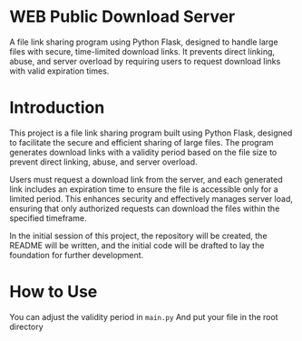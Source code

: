 # WEB Public Download Server
A file link sharing program using Python Flask, designed to handle large files with secure, time-limited download links. It prevents direct linking, abuse, and server overload by requiring users to request download links with valid expiration times.
# Introduction
This project is a file link sharing program built using Python Flask, designed to facilitate the secure and efficient sharing of large files. The program generates download links with a validity period based on the file size to prevent direct linking, abuse, and server overload.

Users must request a download link from the server, and each generated link includes an expiration time to ensure the file is accessible only for a limited period. This enhances security and effectively manages server load, ensuring that only authorized requests can download the files within the specified timeframe.

In the initial session of this project, the repository will be created, the README will be written, and the initial code will be drafted to lay the foundation for further development.

# How to Use
You can adjust the validity period in `main.py` And put your file in the root directory
